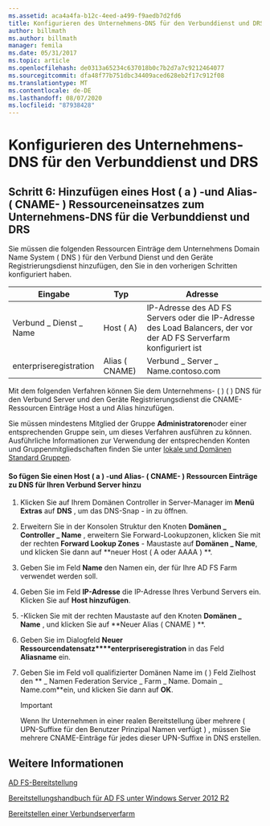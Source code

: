 ```yaml
---
ms.assetid: aca4a4fa-b12c-4eed-a499-f9aedb7d2fd6
title: Konfigurieren des Unternehmens-DNS für den Verbunddienst und DRS
author: billmath
ms.author: billmath
manager: femila
ms.date: 05/31/2017
ms.topic: article
ms.openlocfilehash: de0313a65234c637018b0c7b2d7a7c9212464077
ms.sourcegitcommit: dfa48f77b751dbc34409aced628eb2f17c912f08
ms.translationtype: MT
ms.contentlocale: de-DE
ms.lasthandoff: 08/07/2020
ms.locfileid: "87938428"
---
```

# <a name="configure-corporate-dns-for-the-federation-service-and-drs"></a>Konfigurieren des Unternehmens-DNS für den Verbunddienst und DRS

## <a name="step-6-add-a-host-a-and-alias-cname-resource-record-to-corporate-dns-for-the-federation-service-and-drs"></a>Schritt 6: Hinzufügen eines Host \( a \) -und Alias- \( CNAME- \) Ressourceneinsatzes zum Unternehmens-DNS für die Verbunddienst und DRS
Sie müssen die folgenden Ressourcen Einträge dem Unternehmens Domain Name System \( DNS \) für den Verbund Dienst und den Geräte Registrierungsdienst hinzufügen, den Sie in den vorherigen Schritten konfiguriert haben.

|Eingabe|Typ|Adresse|
|---------|--------|-----------|
|Verbund \_ Dienst \_ Name|Host \( A\)|IP-Adresse des AD FS Servers oder die IP-Adresse des Load Balancers, der vor der AD FS Serverfarm konfiguriert ist|
|enterpriseregistration|Alias \( CNAME\)|Verbund \_ Server \_ Name.contoso.com|

Mit dem folgenden Verfahren können Sie dem Unternehmens- \( \) \( \) DNS für den Verbund Server und den Geräte Registrierungsdienst die CNAME-Ressourcen Einträge Host a und Alias hinzufügen.

Sie müssen mindestens Mitglied der Gruppe **Administratoren**oder einer entsprechenden Gruppe sein, um dieses Verfahren ausführen zu können.  Ausführliche Informationen zur Verwendung der entsprechenden Konten und Gruppenmitgliedschaften finden Sie unter [lokale und Domänen Standard Gruppen](https://go.microsoft.com/fwlink/?LinkId=83477).

#### <a name="to-add-a-host-a-and-alias-cname-resource-records-to-dns-for-your-federation-server"></a>So fügen Sie einen Host \( a \) -und Alias- \( CNAME- \) Ressourcen Einträge zu DNS für Ihren Verbund Server hinzu

1.  Klicken Sie auf Ihrem Domänen Controller in Server-Manager im **Menü Extras** auf **DNS** , um das DNS-Snap \- in zu öffnen.

2.  Erweitern Sie in der Konsolen Struktur den Knoten **Domänen \_ Controller \_ Name** , erweitern Sie Forward-Lookupzonen, klicken Sie mit der rechten **Forward Lookup Zones** \- Maustaste auf **Domänen \_ Name**, und klicken Sie dann auf **neuer Host \( A oder AAAA \) **.

3.  Geben Sie im Feld **Name** den Namen ein, der für Ihre AD FS Farm verwendet werden soll.

4.  Geben Sie im Feld **IP-Adresse** die IP-Adresse Ihres Verbund Servers ein. Klicken Sie auf **Host hinzufügen**.

5.  \-Klicken Sie mit der rechten Maustaste auf den Knoten **Domänen \_ Name** , und klicken Sie auf **Neuer Alias \( CNAME \) **.

6.  Geben Sie im Dialogfeld **Neuer Ressourcendatensatz****enterpriseregistration** in das Feld **Aliasname** ein.

7.  Geben Sie im Feld voll qualifizierter Domänen Name im \( \) Feld Zielhost den ** \_ Namen Federation Service \_ Farm \_ Name. Domain \_ Name.com**ein, und klicken Sie dann auf **OK**.

    > [!IMPORTANT]
    > Wenn Ihr Unternehmen in einer realen Bereitstellung über mehrere \( UPN-Suffixe für den Benutzer Prinzipal Namen verfügt \) , müssen Sie mehrere CNAME-Einträge für jedes dieser UPN-Suffixe in DNS erstellen.

## <a name="see-also"></a>Weitere Informationen

[AD FS-Bereitstellung](../../ad-fs/AD-FS-Deployment.md)

[Bereitstellungshandbuch für AD FS unter Windows Server 2012 R2](../../ad-fs/deployment/Windows-Server-2012-R2-AD-FS-Deployment-Guide.md)

[Bereitstellen einer Verbundserverfarm](../../ad-fs/deployment/Deploying-a-Federation-Server-Farm.md)


